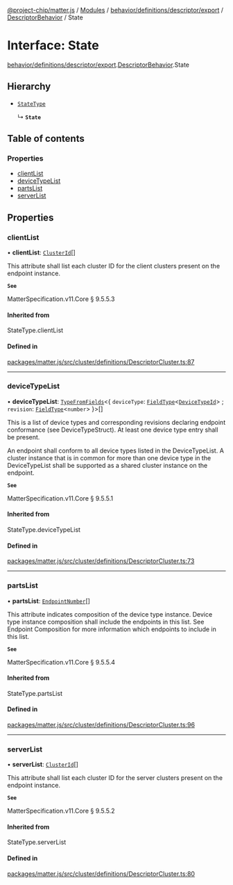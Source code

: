 [@project-chip/matter.js](../README.md) / [Modules](../modules.md) / [behavior/definitions/descriptor/export](../modules/behavior_definitions_descriptor_export.md) / [DescriptorBehavior](../modules/behavior_definitions_descriptor_export.DescriptorBehavior.md) / State

# Interface: State

[behavior/definitions/descriptor/export](../modules/behavior_definitions_descriptor_export.md).[DescriptorBehavior](../modules/behavior_definitions_descriptor_export.DescriptorBehavior.md).State

## Hierarchy

- [`StateType`](../modules/behavior_definitions_descriptor_export._internal_.md#statetype)

  ↳ **`State`**

## Table of contents

### Properties

- [clientList](behavior_definitions_descriptor_export.DescriptorBehavior.State.md#clientlist)
- [deviceTypeList](behavior_definitions_descriptor_export.DescriptorBehavior.State.md#devicetypelist)
- [partsList](behavior_definitions_descriptor_export.DescriptorBehavior.State.md#partslist)
- [serverList](behavior_definitions_descriptor_export.DescriptorBehavior.State.md#serverlist)

## Properties

### clientList

• **clientList**: [`ClusterId`](../modules/datatype_export.md#clusterid)[]

This attribute shall list each cluster ID for the client clusters present on the endpoint instance.

**`See`**

MatterSpecification.v11.Core § 9.5.5.3

#### Inherited from

StateType.clientList

#### Defined in

[packages/matter.js/src/cluster/definitions/DescriptorCluster.ts:87](https://github.com/project-chip/matter.js/blob/2d9f2165d2672864fda3496a6d0d5f93597f82c6/packages/matter.js/src/cluster/definitions/DescriptorCluster.ts#L87)

___

### deviceTypeList

• **deviceTypeList**: [`TypeFromFields`](../modules/tlv_export.md#typefromfields)\<\{ `deviceType`: [`FieldType`](tlv_export.FieldType.md)\<[`DeviceTypeId`](../modules/datatype_export.md#devicetypeid)\> ; `revision`: [`FieldType`](tlv_export.FieldType.md)\<`number`\>  }\>[]

This is a list of device types and corresponding revisions declaring endpoint conformance (see
DeviceTypeStruct). At least one device type entry shall be present.

An endpoint shall conform to all device types listed in the DeviceTypeList. A cluster instance that is
in common for more than one device type in the DeviceTypeList shall be supported as a shared cluster
instance on the endpoint.

**`See`**

MatterSpecification.v11.Core § 9.5.5.1

#### Inherited from

StateType.deviceTypeList

#### Defined in

[packages/matter.js/src/cluster/definitions/DescriptorCluster.ts:73](https://github.com/project-chip/matter.js/blob/2d9f2165d2672864fda3496a6d0d5f93597f82c6/packages/matter.js/src/cluster/definitions/DescriptorCluster.ts#L73)

___

### partsList

• **partsList**: [`EndpointNumber`](../modules/datatype_export.md#endpointnumber)[]

This attribute indicates composition of the device type instance. Device type instance composition shall
include the endpoints in this list. See Endpoint Composition for more information which endpoints to
include in this list.

**`See`**

MatterSpecification.v11.Core § 9.5.5.4

#### Inherited from

StateType.partsList

#### Defined in

[packages/matter.js/src/cluster/definitions/DescriptorCluster.ts:96](https://github.com/project-chip/matter.js/blob/2d9f2165d2672864fda3496a6d0d5f93597f82c6/packages/matter.js/src/cluster/definitions/DescriptorCluster.ts#L96)

___

### serverList

• **serverList**: [`ClusterId`](../modules/datatype_export.md#clusterid)[]

This attribute shall list each cluster ID for the server clusters present on the endpoint instance.

**`See`**

MatterSpecification.v11.Core § 9.5.5.2

#### Inherited from

StateType.serverList

#### Defined in

[packages/matter.js/src/cluster/definitions/DescriptorCluster.ts:80](https://github.com/project-chip/matter.js/blob/2d9f2165d2672864fda3496a6d0d5f93597f82c6/packages/matter.js/src/cluster/definitions/DescriptorCluster.ts#L80)
